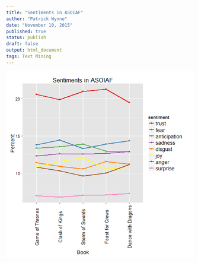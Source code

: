 ```yaml
---
title: "Sentiments in ASOIAF"
author: "Patrick Wynne"
date: "November 10, 2015"
published: true
status: publish
draft: false
output: html_document
tags: Text Mining
---
```

 
 
 
![plot of chunk unnamed-chunk-1](/figures/unnamed-chunk-1-1.png) 
 
